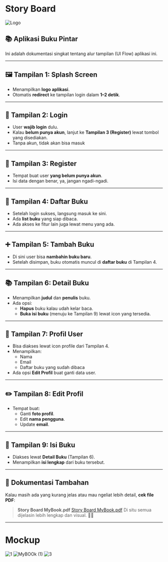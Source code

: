 # Story Board


![Logo](https://github.com/user-attachments/assets/25484795-48b5-48ac-a078-7cba80ab23ef)

## 📚 Aplikasi Buku Pintar

Ini adalah dokumentasi singkat tentang alur tampilan (UI Flow) aplikasi ini. 

---

## 🖼️ Tampilan 1: Splash Screen
- Menampilkan **logo aplikasi**.
- Otomatis **redirect** ke tampilan login dalam **1–2 detik**.

---

## 🔐 Tampilan 2: Login
- User **wajib login** dulu.
- Kalau **belum punya akun**, lanjut ke **Tampilan 3 (Register)** lewat tombol yang disediakan.
- Tanpa akun, tidak akan bisa masuk

---

## 📝 Tampilan 3: Register
- Tempat buat user **yang belum punya akun**.
- Isi data dengan benar, ya, jangan ngadi-ngadi.

---

## 📖 Tampilan 4: Daftar Buku
- Setelah login sukses, langsung masuk ke sini.
- Ada **list buku** yang siap dibaca.
- Ada akses ke fitur lain juga lewat menu yang ada.

---

## ➕ Tampilan 5: Tambah Buku
- Di sini user bisa **nambahin buku baru**.
- Setelah disimpan, buku otomatis muncul di **daftar buku** di Tampilan 4.

---

## 📚 Tampilan 6: Detail Buku
- Menampilkan **judul** dan **penulis** buku.
- Ada opsi:
  - **Hapus** buku kalau udah kelar baca.
  - **Buka isi buku** (menuju ke Tampilan 9) lewat icon yang tersedia.

---

## 👤 Tampilan 7: Profil User
- Bisa diakses lewat icon profile dari Tampilan 4.
- Menampilkan:
  - Nama
  - Email
  - Daftar buku yang sudah dibaca
- Ada opsi **Edit Profil** buat ganti data user.

---

## ✏️ Tampilan 8: Edit Profil
- Tempat buat:
  - Ganti **foto profil**.
  - Edit **nama pengguna**.
  - Update **email**.

---

## 📄 Tampilan 9: Isi Buku
- Diakses lewat **Detail Buku** (Tampilan 6).
- Menampilkan **isi lengkap** dari buku tersebut.

---

## 📂 Dokumentasi Tambahan
Kalau masih ada yang kurang jelas atau mau ngeliat lebih detail, **cek file PDF**:

> **Story Board MyBook.pdf**
[Story Board MyBook.pdf](https://github.com/user-attachments/files/19923068/Story.Board.MyBook.pdf)
Di situ semua dijelasin lebih lengkap dan visual. 📑✨

---




# Mockup


![1](https://github.com/user-attachments/assets/4380f7f4-3555-4a02-aba3-8fdd67a36657)
![MyBOOk (1)](https://github.com/user-attachments/assets/f7a167f8-f117-4fc0-b6d2-5cc5398c43a5)
![3](https://github.com/user-attachments/assets/d5a44ab6-9ddf-4f1e-b8bd-5c3fb2b85f1c)
